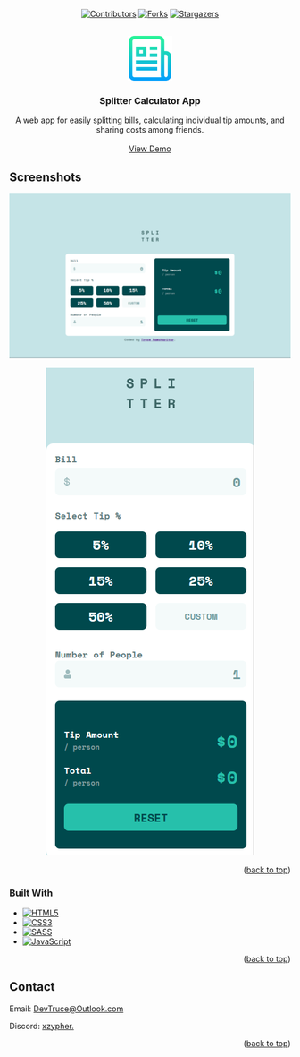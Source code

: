 <a id="readme-top"></a>

<div align="center">

[![Contributors][contributors-icon]][contributors-link]
[![Forks][forks-icon]][forks-link]
[![Stargazers][stars-icon]][stars-link]

</div>

<!-- PROJECT LOGO -->
<br />
<div align="center">
  <a href="https://github.com/DevTruce/splitter-app">
    <img src="src/imgs/logo.png" alt="Logo" width="80" height="80">
  </a>

<h3 align="center">Splitter Calculator App</h3>

  <p align="center">
    A web app for easily splitting bills, calculating individual tip amounts, and sharing costs among friends.
    <br />
    <br />
    <a href="https://devtruce.github.io/splitter-app/" target="_blank">View Demo</a>
  </p>
</div>

<!-- ABOUT THE PROJECT -->

## Screenshots

[![Splitter Desktop App][product-screenshot1]](product-link)

<p align="center">
  <img src="src/imgs/mobile.png" />
</p>

<p align="right">(<a href="#readme-top">back to top</a>)</p>

### Built With

- [![HTML5][html5-icon]][html5-link]
- [![CSS3][css3-icon]][css3-link]
- [![SASS][sass-icon]][sass-link]
- [![JavaScript][JavaScript-icon]][JavaScript-link]

<p align="right">(<a href="#readme-top">back to top</a>)</p>

<!-- CONTACT -->

## Contact

Email: [DevTruce@Outlook.com]()

Discord: [xzypher.]()

<p align="right">(<a href="#readme-top">back to top</a>)</p>

<!-- #### MARKDOWN LINKS & IMAGES #### -->

<!-- ## GitHub ##-->
<!-- links -->

[contributors-link]: https://github.com/DevTruce/splitter-app/graphs/contributors
[forks-link]: https://github.com/DevTruce/splitter-app/network/members
[stars-link]: https://github.com/DevTruce/splitter-app/stargazers

<!-- icons -->

[contributors-icon]: https://img.shields.io/github/contributors/DevTruce/splitter-app.svg?style=for-the-badge
[forks-icon]: https://img.shields.io/github/forks/DevTruce/splitter-app.svg?style=for-the-badge
[stars-icon]: https://img.shields.io/github/stars/DevTruce/splitter-app.svg?style=for-the-badge

<!-- ## Project ## -->

[product-screenshot1]: src/imgs/desktop.png
[product-screenshot2]: src/imgs/mobile.png
[product-link]: https://devtruce.github.io/splitter-app/

<!-- ## Tech & Tools ## -->
<!-- links -->

[html5-link]: https://html-icon/
[css3-link]: https://css3-icon/
[sass-link]: https://sass-lang.com/
[javascript-link]: https://www.javascript-icon/

<!-- icons -->

[html5-icon]: https://img.shields.io/badge/HTML5-orange?style=for-the-badge&logo=html5&logoColor=white
[css3-icon]: https://img.shields.io/badge/CSS3-blue?style=for-the-badge&logo=CSS3&logoColor=white
[sass-icon]: https://img.shields.io/badge/SASS-AA77FF?style=for-the-badge&logo=SASS&logoColor=white
[javascript-icon]: https://img.shields.io/badge/Javascript-FCE22A?style=for-the-badge&logo=javascript&logoColor=black
